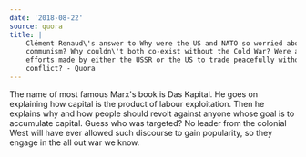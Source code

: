 ```yaml
---
date: '2018-08-22'
source: quora
title: |
    Clément Renaud\'s answer to Why were the US and NATO so worried about
    communism? Why couldn\'t both co-exist without the Cold War? Were any
    efforts made by either the USSR or the US to trade peacefully without
    conflict? - Quora
---
```


The name of most famous Marx's book is Das Kapital. He goes on
explaining how capital is the product of labour exploitation. Then he
explains why and how people should revolt against anyone whose goal is
to accumulate capital. Guess who was targeted? No leader from the
colonial West will have ever allowed such discourse to gain popularity,
so they engage in the all out war we know.
